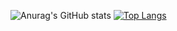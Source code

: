 ![Anurag's GitHub stats](https://github-readme-stats.vercel.app/api?username=MrEn1gma&show_icons=true&theme=dracula)
[![Top Langs](https://github-readme-stats.vercel.app/api/top-langs/?username=MrEn1gma&langs_count=5)](https://github.com/anuraghazra/github-readme-stats)
